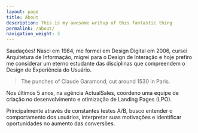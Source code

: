 ```yaml
---
layout: page
title: About
description: This is my awesome writup of this fantastic thing
permalink: /about/
navigation_weight: 3
---
```


<div class="measure-wide-l center ph4 ph6-ns ph0-l pv4 lh-copy">
  <p class="mb0">
    Saudações! Nasci em 1984, me formei em Design Digital em 2006, cursei Arquitetura de Informação, migrei para o Design de Interação e hoje prefiro me considerar um eterno estudante das disciplinas que compreendem o Design de Experiência do Usuário.
  </p>

  <blockquote class="ph0 pv4 pv5-l f5 f1-ns center">
    <p class="fw9 lh-copy lh-title-ns">The punches of Claude Garamond, cut around 1530 in Paris.
    </p>
  </blockquote>

  <p>Nos últimos 5 anos, na agência ActualSales, coordeno uma equipe de criação no desenvolvimento e otimização de Landing Pages (LPO).</p>

  <p>Principalmente através de constantes testes A/B, busco entender o comportamento dos usuários, interpretar suas motivações e identificar oportunidades no aumento das conversões.</p>

</div>
